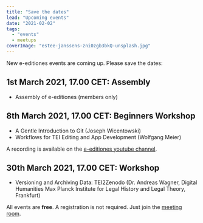 ```yaml
---
title: "Save the dates"
lead: "Upcoming events"
date: "2021-02-02"
tags: 
  - "events"
  - meetups
coverImage: "estee-janssens-zni0zgb3bkQ-unsplash.jpg"
---
```


New e-editiones events are coming up. Please save the dates:

## 1st March 2021, 17.00 CET: Assembly

- Assembly of e-editiones (members only)

## 8th March 2021, 17.00 CET: Beginners Workshop

- A Gentle Introduction to Git (Joseph Wicentowski)
- Workflows for TEI Editing and App Development (Wolfgang Meier)

A recording is available on the [e-editiones youtube channel](https://t.co/hZ5ELCTrJd).

## 30th March 2021, 17.00 CET: Workshop

- Versioning and Archiving Data: TEI2Zenodo (Dr. Andreas Wagner, Digital Humanities Max Planck Institute for Legal History and Legal Theory, Frankfurt)

All events are **free**. A registration is not required. Just join the [meeting room](https://meet.existsolutions.com/workshop).
